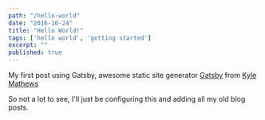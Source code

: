 ```yaml
---
path: "/hello-world"
date: "2016-10-24"
title: "Hello World!"
tags: ['hello world', 'getting started']
excerpt: ""
published: true
---
```


My first post using Gatsby, awesome static site generator [Gatsby][gatsby] from
[Kyle Mathews][kyle]

So not a lot to see, I'll just be configuring this and adding all my old blog
posts.

<!-- Links -->

[gatsby]: https://github.com/gatsbyjs/gatsby
[kyle]: https://github.com/KyleAMathews
